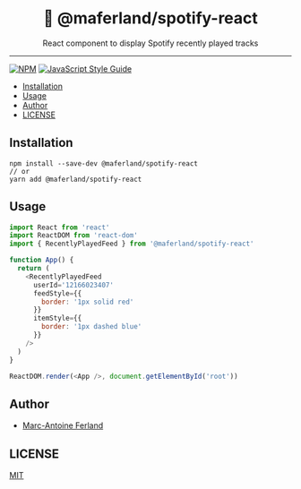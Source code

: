<div align="center">
<h1>🤿 @maferland/spotify-react</h1>

<p>React component to display Spotify recently played tracks </p>
</div>

---

[![NPM](https://img.shields.io/npm/v/@maferland/spotify-react.svg)](https://www.npmjs.com/package/@maferland/spotify-react)
[![JavaScript Style Guide](https://img.shields.io/badge/code_style-standard-brightgreen.svg)](https://standardjs.com)

<!-- START doctoc generated TOC please keep comment here to allow auto update -->
<!-- DON'T EDIT THIS SECTION, INSTEAD RE-RUN doctoc TO UPDATE -->


- [Installation](#installation)
- [Usage](#usage)
- [Author](#author)
- [LICENSE](#license)

<!-- END doctoc generated TOC please keep comment here to allow auto update -->

## Installation

```
npm install --save-dev @maferland/spotify-react
// or
yarn add @maferland/spotify-react
```

## Usage

```js
import React from 'react'
import ReactDOM from 'react-dom'
import { RecentlyPlayedFeed } from '@maferland/spotify-react'

function App() {
  return (
    <RecentlyPlayedFeed
      userId='12166023407'
      feedStyle={{
        border: '1px solid red'
      }}
      itemStyle={{
        border: '1px dashed blue'
      }}
    />
  )
}

ReactDOM.render(<App />, document.getElementById('root'))
```

## Author

- [Marc-Antoine Ferland](https://maferland.com)

## LICENSE

[MIT](LICENSE)
